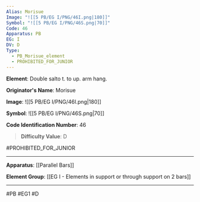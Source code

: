 ```yaml
---
Alias: Morisue
Image: "![[5 PB/EG I/PNG/46I.png|180]]"
Symbol: "![[5 PB/EG I/PNG/46S.png|70]]"
Code: 46
Apparatus: PB
EG: I
DV: D
Type:
  - PB_Morisue_element
  - PROHIBITED_FOR_JUNIOR
---
```

**Element**: Double salto t. to up. arm hang.

**Originator's Name**: Morisue

**Image**:
![[5 PB/EG I/PNG/46I.png|180]]

**Symbol**:
![[5 PB/EG I/PNG/46S.png|70]]

**Code Identification Number**: 46

>**Difficulty Value**: D

#PROHIBITED_FOR_JUNIOR
___
**Apparatus**: [[Parallel Bars]]

**Element Group**: [[EG I - Elements in support or through support on 2 bars]]
___
#PB #EG1 #D
